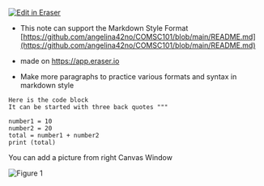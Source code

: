 [![Edit in Eraser](https://firebasestorage.googleapis.com/v0/b/second-petal-295822.appspot.com/o/images%2Fgithub%2FOpen%20in%20Eraser.svg?alt=media&token=968381c8-a7e7-472a-8ed6-4a6626da5501)](https://app.eraser.io/workspace/G2wV5U2uekc5ENLklYsx)
- This note can support the Markdown Style Format [﻿https://github.com/angelina42no/COMSC101/blob/main/README.md](https://github.com/angelina42no/COMSC101/blob/main/README.md) 
- made on https://app.eraser.io


- Make more paragraphs to practice various formats and syntax in markdown style
```
Here is the code block
It can be started with three back quotes """

number1 = 10
number2 = 20
total = number1 + number2
print (total)
```


You can add a picture from right Canvas Window



![Figure 1](https://eraser.imgix.net/workspaces/G2wV5U2uekc5ENLklYsx/kULgAf8agvWZGFc4q3eP4asAXes2/---figure---uz3SzA9snfxvYxCNcmDGjA.svg?ixlib=js-3.7.0 "Figure 1")




<!--- Eraser file: https://app.eraser.io/workspace/G2wV5U2uekc5ENLklYsx --->